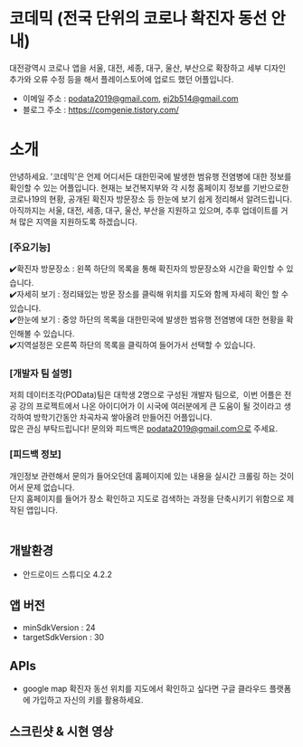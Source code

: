 # 코데믹 (전국 단위의 코로나 확진자 동선 안내)
대전광역시 코로나 앱을 서울, 대전, 세종, 대구, 울산, 부산으로 확장하고 세부 디자인 추가와 오류 수정 등을 해서 플레이스토어에 업로드 했던 어플입니다. <br />
- 이메일 주소 : podata2019@gmail.com, ej2b514@gmail.com <br />
- 블로그 주소 : https://comgenie.tistory.com/ <br />

# 소개 <br>
안녕하세요. '코데믹'은 언제 어디서든 대한민국에 발생한 범유행 전염병에 대한 정보를 확인할 수 있는 어플입니다.
현재는 보건복지부와 각 시청 홈페이지 정보를 기반으로한 코로나19의 현황, 공개된 확진자 방문장소 등 한눈에 보기 쉽게 정리해서 알려드립니다.
아직까지는 서울, 대전, 세종, 대구, 울산, 부산을 지원하고 있으며, 추후 업데이트를 거쳐 많은 지역을 지원하도록 하겠습니다.  <br>

### [주요기능]  <br>
✔️확진자 방문장소 : 왼쪽 하단의 목록을 통해 확진자의 방문장소와 시간을 확인할 수 있습니다. <br>
✔️자세히 보기 : 정리돼있는 방문 장소를 클릭해 위치를 지도와 함께 자세히 확인 할 수 있습니다. <br>
✔️한눈에 보기 : 중앙 하단의 목록을 대한민국에 발생한 범유행 전염병에 대한 현황을 확인해볼 수 있습니다. <br>
✔️지역설정은 오른쪽 하단의 목록을 클릭하여 들어가서 선택할 수 있습니다.  <br>

### [개발자 팀 설명]   <br>
저희 데이터조각(POData)팀은 대학생 2명으로 구성된 개발자 팀으로,  이번 어플은 전공 강의 프로젝트에서 나온 아이디어가 이 시국에 여러분에게 큰 도움이 될 것이라고 
생각하여 방학기간동안 차곡차곡 쌓아올려 만들어진 어플입니다. <br>
많은 관심 부탁드립니다!
문의와 피드백은 podata2019@gmail.com으로 주세요. <br>

### [피드백 정보] <br>
개인정보 관련해서 문의가 들어오던데 홈페이지에 있는 내용을 실시간 크롤링 하는 것이어서 문제 없습니다. <br>
단지 홈페이지를 들어가 장소 확인하고 지도로 검색하는 과정을 단축시키기 위함으로 제작된 앱입니다. <br><br>


## 개발환경 <br />
- 안드로이드 스튜디오 4.2.2 <br />

## 앱 버전<br />
- minSdkVersion : 24
- targetSdkVersion : 30 <br />

## APIs <br />
- google map 
  확진자 동선 위치를 지도에서 확인하고 싶다면 구글 클라우드 플랫폼에 가입하고 자신의 키를 활용하세요. <br />
  
## 스크린샷 & 시현 영상 <br />


